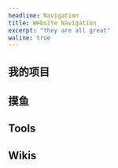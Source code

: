 ```yaml
---
headline: Navigation
title: Website Navigation
excerpt: "they are all great"
waline: true
---
```


## 我的项目

<hairy-links 
  :links="[
    {
      name: '博客',
      url: 'https://axi404.top/',
      image: 'https://pic.axi404.top/avatar.6t71qqiv1e.webp',
      color: '#D00056',
      desc: '博客，使用 Valaxy 搭建。',
    },
    {
      name: 'SurviveXJTU',
      url: 'https://survivexjtu.github.io/',
      image: 'https://pic.axi404.top/favicon.wilefh58p.ico',
      color: '#1F8FB6',
      desc: '西安交大生存指南。',
    },
    {
      name: 'RMVision-001',
      url: 'https://xjtu-rmv.github.io/',
      image: 'https://pic.axi404.top/ec03f7734704669b3cb0ec9cb3b2c743525c05da.jpg@240w_240h_1c_1s_!web-avatar-space-header.6bh3wu99ow.webp',
      color: '#FFE4E6',
      desc: '西安交大视觉组教程。',
    },
    {
      name: 'CS-BAOYAN-DDL',
      url: 'https://cs-baoyan.github.io/CS-BAOYAN-DDL/',
      image: 'https://pic.axi404.top/favicon.6t75lfx2sm.ico',
      color: '#3DB89A',
      desc: 'CS 保研倒计时可视化。',
    },
    {
      name: 'CS-BAOYAN-Wiki',
      url: 'https://csbaoyan.top/',
      image: 'https://pic.axi404.top/favicon.2ves4rmatd.ico',
      color: '#25D1A6',
      desc: 'CS 保研 Wiki。',
    },
    {
      name: '汐学组',
      url: 'https://xistudygroup.github.io/',
      image: 'https://pic.axi404.top/favicon.wilefh58p.ico',
      color: '#1F8FB6',
      desc: 'CS 保研 Wiki。',
    },
    {
      name: 'AI 自学指南',
      url: 'https://aidiy.icu/',
      image: 'https://pic.axi404.top/favicon.2doqg6xyyd.ico',
      color: '#F1B55D',
      desc: '从零开始，到精通。',
    },
  ]"
/>

## 摸鱼

<hairy-links 
  :links="[
    {
      name: '蜜柑计划',
      url: 'https://mikanani.me/',
      image: 'https://mikanani.me/favicon.ico',
      color: '#EFD32A',
      desc: '追番，使用 torrent 下载。',
    },
    {
      name: 'VCB-Studio',
      url: 'https://vcb-s.com/',
      image: 'https://vcb-s.com/favicon.ico',
      color: '#CB938D',
      desc: '动漫资源修复发布。',
    },
  ]"
/>

## Tools

<hairy-links 
  :links="[
    {
      name: 'PicX',
      url: 'https://picx.xpoet.cn/',
      image: 'https://picx.xpoet.cn/assets/logo.ffee4291.png',
      color: '#65C896',
      desc: '使用 GitHub 建立图床。',
    },
    {
      name: 'ico51',
      url: 'https://www.ico51.cn/',
      image: 'https://www.ico51.cn/images/logo.png',
      color: '#3A3A95',
      desc: '在线生成透明 ICO 图标。',
    },
    {
      name: 'Deft PDF - Crop PDF',
      url: 'https://deftpdf.com/crop-pdf/',
      image: 'https://deftpdf.com/new-ui/img/DeftPdf_Logo.svg',
      color: '#6866E1',
      desc: '在线 PDF 裁剪工具。',
    },
    {
      name: '通义听悟',
      url: 'https://tingwu.aliyun.com/home/',
      image: 'https://pic.axi404.top/image.4ckx6jtqnk.webp',
      color: '#613CE7',
      desc: '在线语音转文字。',
    },
  ]"
/>

## Wikis

<hairy-links 
  :links="[
    {
      name: 'CTF-Wiki',
      url: 'https://ctf-wiki.org/',
      image: 'https://ctf-wiki.org/static/img/logo.png',
      color: '#7F7F7F',
      desc: 'CTF 相关知识。',
    },
    {
      name: 'OI-Wiki',
      url: 'https://oi-wiki.org/',
      image: 'https://oi-wiki.org/favicon.ico',
      color: '#DCDCDC',
      desc: 'OI 相关知识。',
    },
    {
      name: 'CSDIY',
      url: 'https://csdiy.wiki/',
      image: 'https://csdiy.wiki/images/logo.png',
      color: '#0E9ACE',
      desc: 'CS 自学指南。',
    },
    {
      name: 'Arch Wiki',
      url: 'https://archlinux.org/',
      image: 'https://Axi404.github.io/picx-images-hosting/image.5j48f644e7.webp',
      color: '#1793D1',
      desc: 'Arch 维基百科。',
    },
  ]"
/>